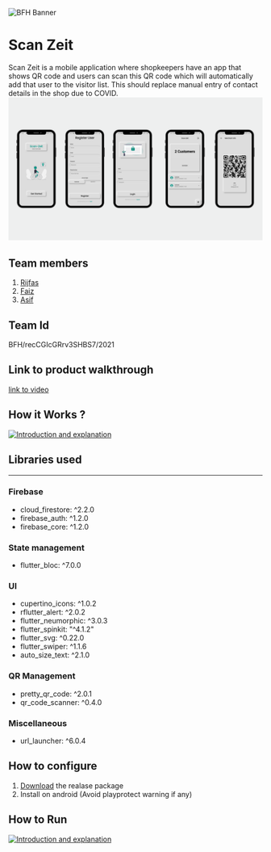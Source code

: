 ![BFH Banner](https://trello-attachments.s3.amazonaws.com/542e9c6316504d5797afbfb9/542e9c6316504d5797afbfc1/39dee8d993841943b5723510ce663233/Frame_19.png)
# Scan Zeit
Scan Zeit is a mobile application where shopkeepers have an app that shows QR code and users can scan this QR code which will automatically add that user to the visitor list. This should replace manual entry of contact details in the shop due to COVID.
![Scan Zeit Banner](banner.png)

## Team members
1. [Rijfas](https://github.com/rijfas/)
2. [Faiz](https://github.com/FaizArifUP)
3. [Asif](https://github.com/asif-max) 

## Team Id
BFH/recCGIcGRrv3SHBS7/2021

## Link to product walkthrough
[link to video](https://youtu.be/C1TgnNWNFN4)

## How it Works ?
[![Introduction and explanation](https://img.youtube.com/vi/C1TgnNWNFN4/0.jpg)](https://youtu.be/C1TgnNWNFN4)

## Libraries used
---
  ### Firebase
  - cloud_firestore: ^2.2.0
  - firebase_auth: ^1.2.0
  - firebase_core: ^1.2.0

  ### State management
  - flutter_bloc: ^7.0.0

  ### UI
  - cupertino_icons: ^1.0.2
  - rflutter_alert: ^2.0.2
  - flutter_neumorphic: ^3.0.3
  - flutter_spinkit: "^4.1.2"
  - flutter_svg: ^0.22.0
  - flutter_swiper: ^1.1.6
  - auto_size_text: ^2.1.0

  ### QR Management
  - pretty_qr_code: ^2.0.1
  - qr_code_scanner: ^0.4.0

  ### Miscellaneous
  - url_launcher: ^6.0.4

## How to configure
1. [Download](https://github.com/rijfas/scan-zeit/releases/tag/0.0.1) the realase package 
2. Install on android (Avoid playprotect warning if any)
## How to Run
[![Introduction and explanation](https://img.youtube.com/vi/C1TgnNWNFN4/0.jpg)](https://youtu.be/C1TgnNWNFN4)
